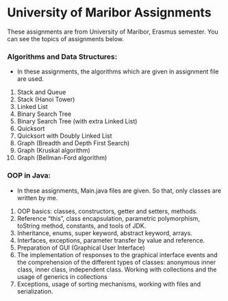 # University of Maribor Assignments

These assignments are from University of Maribor, Erasmus semester.
You can see the topics of assignments below.

### Algorithms and Data Structures:

- In these assignments, the algorithms which are given in assignment file are used.

1. Stack and Queue
2. Stack (Hanoi Tower)
3. Linked List
4. Binary Search Tree
5. Binary Search Tree (with extra Linked List)
6. Quicksort
7. Quicksort with Doubly Linked List
8. Graph (Breadth and Depth First Search)
9. Graph (Kruskal algorithm)
10. Graph (Bellman-Ford algorithm)

### OOP in Java:

- In these assignments, Main.java files are given. So that, only classes are written by me.

1. OOP basics: classes, constructors, getter and setters, methods.
2. Reference “this”, class encapsulation, parametric polymorphism, toString method, constants, and tools of JDK.
3. Inheritance, enums, super keyword, abstract keyword, arrays.
4. Interfaces, exceptions, parameter transfer by value and reference.
5. Preparation of GUI (Graphical User Interface)
6. The implementation of responses to the graphical interface events and the comprehension of the different types of classes: anonymous inner class, inner class, independent class. Working with collections and the usage of generics in collections
7. Exceptions, usage of sorting mechanisms, working with files and serialization.
